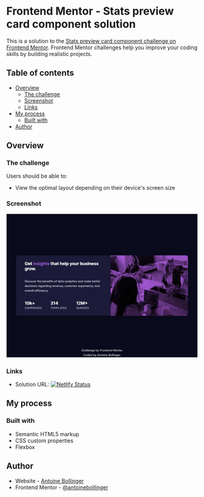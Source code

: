 # Frontend Mentor - Stats preview card component solution

This is a solution to the [Stats preview card component challenge on Frontend Mentor](https://www.frontendmentor.io/challenges/stats-preview-card-component-8JqbgoU62). Frontend Mentor challenges help you improve your coding skills by building realistic projects. 

## Table of contents

- [Overview](#overview)
  - [The challenge](#the-challenge)
  - [Screenshot](#screenshot)
  - [Links](#links)
- [My process](#my-process)
  - [Built with](#built-with)
- [Author](#author)

## Overview

### The challenge

Users should be able to:

- View the optimal layout depending on their device's screen size

### Screenshot

![](./images/preview.jpg)

### Links

- Solution URL: [![Netlify Status](https://api.netlify.com/api/v1/badges/f114e019-1cce-4510-b211-2fd1d394bac1/deploy-status)](https://ab-stats-preview-card-component-main.netlify.app/)

## My process

### Built with

- Semantic HTML5 markup
- CSS custom properties
- Flexbox

## Author

- Website - [Antoine Bollinger](https://antoinebollinger.github.io/)
- Frontend Mentor - [@antoinebollinger](https://www.frontendmentor.io/profile/antoinebollinger)